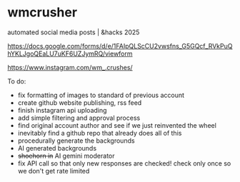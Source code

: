 # wmcrusher
automated social media posts | &amp;hacks 2025

https://docs.google.com/forms/d/e/1FAIpQLScCU2vwsfns_G5GQcf_RVkPuQhYKLJgoQEaLU7uKF6UZJymRQ/viewform

https://www.instagram.com/wm_.crushes/

To do:

- fix formatting of images to standard of previous account
- create github website publishing, rss feed
- finish instagram api uploading
- add simple filtering and approval process
- find original account author and see if we just reinvented the wheel
- inevitably find a github repo that already does all of this
- procedurally generate the backgrounds
- AI generated backgrounds
- ~~shoehorn in~~ AI gemini moderator
- fix API call so that only new responses are checked! check only once so we don't get rate limited